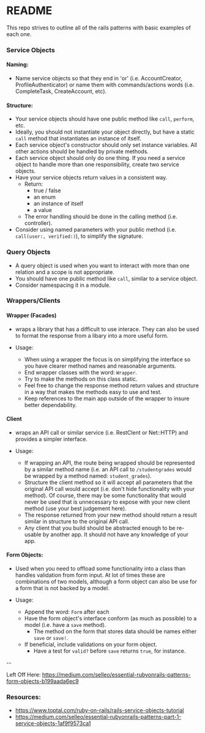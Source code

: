 # README
This repo strives to outline all of the rails patterns with basic examples of each one.

### Service Objects
#### Naming:
* Name service objects so that they end in 'or' (i.e. AccountCreator, ProfileAuthenticator) or name them with commands/actions words (i.e. CompleteTask, CreateAccount, etc).

#### Structure:
* Your service objects should have one public method like `call`, `perform`, etc.
* Ideally, you should not instantiate your object directly, but have a static `call` method that instantiates an instance of itself.
* Each service object's constructor should only set instance variables. All other actions should be handled by private methods.
* Each service object should only do one thing. If you need a service object to handle more than one responsibility, create two service objects.
* Have your service objects return values in a consistent way.
  * Return:
    * true / false
    * an enum
    * an instance of itself
    * a value
  * The error handling should be done in the calling method (i.e. controller).
* Consider using named parameters with your public method (i.e. `call(user:, verified:)`), to simplify the signature.

### Query Objects
* A query object is used when you want to interact with more than one relation and a scope is not appropriate.
* You should have one public method like `call`, similar to a service object.
* Consider namespacing it in a module.

### Wrappers/Clients

#### Wrapper (Facades)
* wraps a library that has a difficult to use interace. They can also be used to format the response from a libary into a more useful form.

* Usage:
  * When using a wrapper the focus is on simplifying the interface so you have clearer method names and reasonable arguments.
  * End wrapper classes with the word: `Wrapper`.
  * Try to make the methods on this class static.
  * Feel free to change the response method return values and structure in a way that makes the methods easy to use and test.
  * Keep references to the main app outside of the wrapper to insure better dependability.

#### Client
* wraps an API call or similar service (i.e. RestClent or Net::HTTP) and provides a simpler interface.

* Usage:
  * If wrapping an API, the route being wrapped should be represented by a similar method name (i.e. an API call to `/studentgrades` would be wrapped by a method named: `student_grades`).
  * Structure the client method so it will accept all parameters that the original API call would accept (i.e. don't hide functionality with your method). Of course, there may be some functionality that would never be used that is unnecessary to expose with your new client method (use your best judgement here).
  * The response returned from your new method should return a result similar in structure to the original API call.
  * Any client that you build should be abstracted enough to be re-usable by another app. It should not have any knowledge of your app.

#### Form Objects:
* Used when you need to offload some functionality into a class than handles validation from form input. At lot of times these are combinations of two models, although a form object can also be use for a form that is not backed by a model.

* Usage:
  * Append the word: `Form` after each
  * Have the form object's interface conform (as much as possible) to a model (i.e. have a `save` method).
    * The method on the form that stores data should be names either `save` or `save!`.
  * If beneficial, include validations on your form object.
    * Have a test for `valid?` before `save` returns `true`, for instance.

--

Left Off Here:
https://medium.com/selleo/essential-rubyonrails-patterns-form-objects-b199aada6ec9

### Resources:
* https://www.toptal.com/ruby-on-rails/rails-service-objects-tutorial
* https://medium.com/selleo/essential-rubyonrails-patterns-part-1-service-objects-1af9f9573ca1